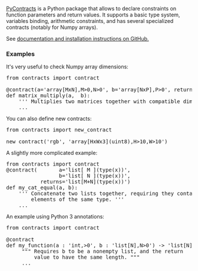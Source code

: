 [PyContracts][github] is a Python package that allows to declare constraints on function parameters and return values. It supports a basic type system, variables binding, arithmetic constraints, and has several specialized contracts (notably for Numpy arrays).

See [documentation and installation instructions on GitHub.][github]

[github]: http://andreacensi.github.com/contracts/

### Examples

It's very useful to check Numpy array dimensions:

<pre class=prettyprint>
from contracts import contract

@contract(a='array[MxN],M>0,N>0', b='array[NxP],P>0', returns='array[MxP]')
def matrix_multiply(a,  b):
    ''' Multiplies two matrices together with compatible dimensions. '''
    ...
</pre>

You can also define new contracts:

<pre class=prettyprint>
from contracts import new_contract

new_contract('rgb', 'array[HxWx3](uint8),H>10,W>10')
</pre>

A slightly more complicated example:

<pre class=prettyprint>
from contracts import contract
@contract(       a='list[ M ](type(x))',
                 b='list[ N ](type(x))',
           returns='list[M+N](type(x))')
def my_cat_equal(a, b):
    ''' Concatenate two lists together, requiring they contain
        elements of the same type. '''
    ...
</pre>

An example using Python 3 annotations:

<pre class=prettyprint>
from contracts import contract

@contract
def my_function(a : 'int,>0', b : 'list[N],N>0') -> 'list[N]':
     """ Requires b to be a nonempty list, and the return
         value to have the same length. """
     ...
</pre>


